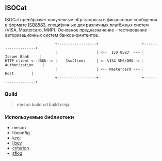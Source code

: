 ## ISOCat

ISOCat преобразует полученные http-запросы в финансовые сообщения в формате [ISO8583](https://en.wikipedia.org/wiki/ISO_8583), специфичные для различных платёжных систем (VISA, Mastercard, МИР). Основное предназначение - тестирование авторизационных систем банков-эмитентов.

                           +------------------+                    +--------------------+
                           |                  | <--  ISO 8583  --> |    Issuer Bank     |
    HTTP client <--JSON--> |    IsoClient     | <--VISA SMS/DMS--> |   Authorization    |  
                           |                  | <-- Mastercard --> |        Host        |  
                           +------------------+                    +--------------------+

### Build
> meson build
> cd build
> ninja 

### Используемые библиотеки
* meson
* libconfig
* [kcgi](https://kristaps.bsd.lv/kcgi/)
* [libuv](http://libuv.org/)
* [criterion](https://github.com/Snaipe/Criterion)
* [zflog](https://github.com/wonder-mice/zf_log)

